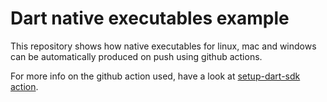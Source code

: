 # Dart native executables example

This repository shows how native executables for linux, mac and windows can be automatically produced on push using github actions.

For more info on the github action used, have a look at [setup-dart-sdk action](https://github.com/marketplace/actions/setup-dart-sdk).